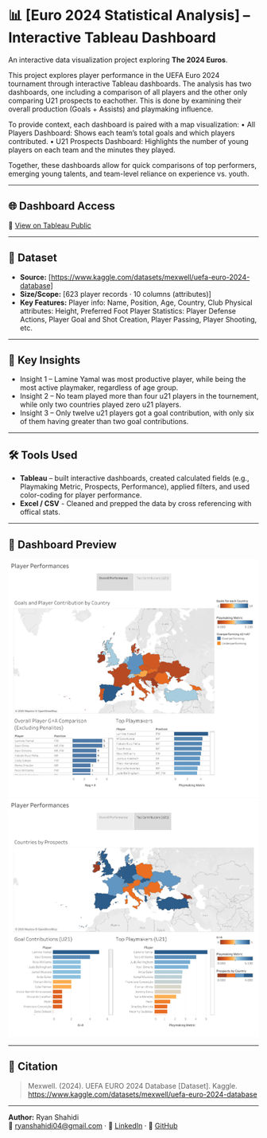 # 📊 [Euro 2024 Statistical Analysis] – Interactive Tableau Dashboard

An interactive data visualization project exploring **The 2024 Euros**.  

This project explores player performance in the UEFA Euro 2024 tournament through interactive Tableau dashboards. The analysis has two dashboards, one including a comparison of all players and the other only comparing U21 prospects to eachother. This is done by examining their overall production (Goals + Assists) and playmaking influence.

To provide context, each dashboard is paired with a map visualization:
	•	All Players Dashboard: Shows each team’s total goals and which players contributed.
	•	U21 Prospects Dashboard: Highlights the number of young players on each team and the minutes they played.

Together, these dashboards allow for quick comparisons of top performers, emerging young talents, and team-level reliance on experience vs. youth.

---

## 🌐 Dashboard Access
🔗 [View on Tableau Public](https://public.tableau.com/views/Euro2024PlayerData/Story1?:language=en-US&:sid=&:redirect=auth&:display_count=n&:origin=viz_share_link)

---

## 📂 Dataset
- **Source:** [https://www.kaggle.com/datasets/mexwell/uefa-euro-2024-database]  
- **Size/Scope:** [623 player records · 10 columns (attributes)]  
- **Key Features:**
  Player info: Name, Position, Age, Country, Club
  Physical attributes: Height, Preferred Foot
  Player Statistics: Player Defense Actions, Player Goal and Shot Creation, Player Passing, Player Shooting, etc.


---

## 🔑 Key Insights
- Insight 1 – Lamine Yamal was most productive player, while being the most active playmaker, regardless of age group.  
- Insight 2 – No team played more than four u21 players in the tournement, while only two countries played zero u21 players.    
- Insight 3 – Only twelve u21 players got a goal contribution, with only six of them having greater than two goal contributions.

---

## 🛠️ Tools Used
- **Tableau** – built interactive dashboards, created calculated fields (e.g., Playmaking Metric, Prospects, Performance), applied filters, and used color-coding for player performance.
- **Excel / CSV** - Cleaned and prepped the data by cross referencing with offical stats.  

---

## 📸 Dashboard Preview
![Dashboard Screenshot](docs/Overall_Dashboard.png)
![Dashboard Screenshot](docs/U21_Dashboard.png)

---

## 📜 Citation
> Mexwell. (2024). UEFA EURO 2024 Database [Dataset]. Kaggle. https://www.kaggle.com/datasets/mexwell/uefa-euro-2024-database

---

**Author:** Ryan Shahidi  
📧 ryanshahidi04@gmail.com · 🔗 [LinkedIn](www.linkedin.com/in/ryan-shahidi-39b705253) · 🔗 [GitHub](https://github.com/rshahidi7)
